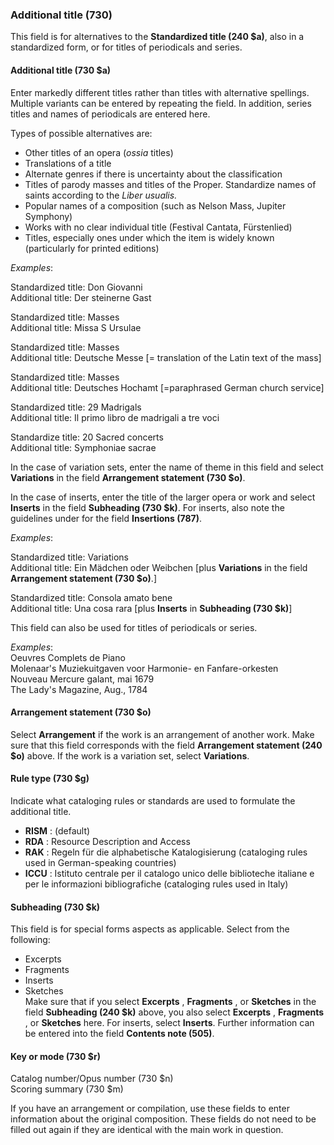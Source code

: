 ### Additional title (730)

This field is for alternatives to the **Standardized title (240 $a)**, also in a standardized form, or for titles of periodicals and series.

#### Additional title (730 $a)

Enter markedly different titles rather than titles with alternative spellings. Multiple variants can be entered by repeating the field. In addition, series titles and names of periodicals are entered here.

Types of possible alternatives are:

- Other titles of an opera (_ossia_ titles)
- Translations of a title
- Alternate genres if there is uncertainty about the classification
- Titles of parody masses and titles of the Proper. Standardize names of saints according to the _Liber usualis._
- Popular names of a composition (such as Nelson Mass, Jupiter Symphony)
- Works with no clear individual title (Festival Cantata, Fürstenlied)
- Titles, especially ones under which the item is widely known (particularly for printed editions)

_Examples_:

Standardized title: Don Giovanni  
Additional title: Der steinerne Gast

Standardized title: Masses  
Additional title: Missa S Ursulae

Standardized title: Masses  
Additional title: Deutsche Messe [= translation of the Latin text of the mass]

Standardized title: Masses  
Additional title: Deutsches Hochamt [=paraphrased German church service]

Standardized title: 29 Madrigals  
Additional title: Il primo libro de madrigali a tre voci

Standardize title: 20 Sacred concerts  
Additional title: Symphoniae sacrae

In the case of variation sets, enter the name of theme in this field and select **Variations** in the field **Arrangement statement (730 $o)**.

In the case of inserts, enter the title of the larger opera or work and select **Inserts** in the field **Subheading (730 $k)**. For inserts, also note the guidelines under for the field **Insertions (787)**.

_Examples_:

Standardized title: Variations  
Additional title: Ein Mädchen oder Weibchen [plus **Variations** in the field **Arrangement statement (730 $o)**.]

Standardized title: Consola amato bene  
Additional title: Una cosa rara [plus **Inserts** in **Subheading (730 $k)**]

This field can also be used for titles of periodicals or series.

_Examples_:  
Oeuvres Complets de Piano  
Molenaar's Muziekuitgaven voor Harmonie- en Fanfare-orkesten  
Nouveau Mercure galant, mai 1679  
The Lady's Magazine, Aug., 1784

#### Arrangement statement (730 $o)

Select **Arrangement** if the work is an arrangement of another work. Make sure that this field corresponds with the field **Arrangement statement (240 $o)** above. If the work is a variation set, select **Variations**.

####

#### Rule type (730 $g)

Indicate what cataloging rules or standards are used to formulate the additional title.

- **RISM** : (default)
- **RDA** : Resource Description and Access
- **RAK** : Regeln für die alphabetische Katalogisierung (cataloging rules used in German-speaking countries)
- **ICCU** : Istituto centrale per il catalogo unico delle biblioteche italiane e per le informazioni bibliografiche (cataloging rules used in Italy)


#### Subheading (730 $k)

This field is for special forms aspects as applicable. Select from the following:

- Excerpts
- Fragments
- Inserts
- Sketches  
  Make sure that if you select **Excerpts** , **Fragments** , or **Sketches** in the field **Subheading (240 $k)** above, you also select **Excerpts** , **Fragments** , or **Sketches** here. For inserts, select **Inserts**. Further information can be entered into the field **Contents note (505)**.



#### Key or mode (730 $r)
Catalog number/Opus number (730 $n)   
Scoring summary (730 $m)

If you have an arrangement or compilation, use these fields to enter information about the original composition. These fields do not need to be filled out again if they are identical with the main work in question.